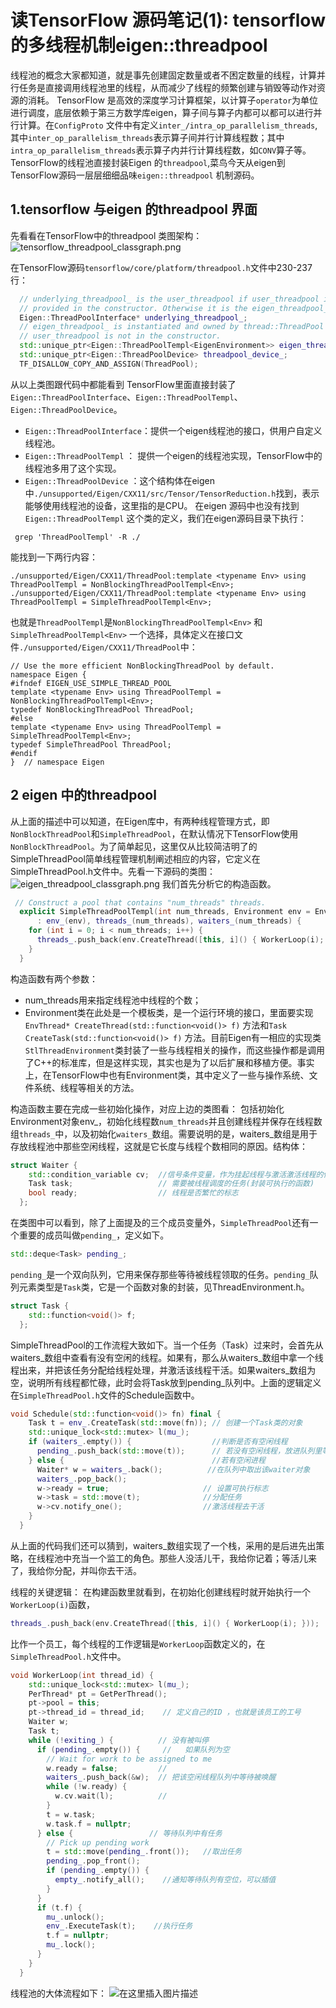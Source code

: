 # 读TensorFlow 源码笔记(1): tensorflow的多线程机制eigen::threadpool
线程池的概念大家都知道，就是事先创建固定数量或者不困定数量的线程，计算并行任务是直接调用线程池里的线程，从而减少了线程的频繁创建与销毁等动作对资源的消耗。
TensorFlow 是高效的深度学习计算框架，以计算子`operator`为单位进行调度，底层依赖于第三方数学库eigen，算子间与算子内都可以都可以进行并行计算。在`ConfigProto` 文件中有定义`inter_/intra_op_parallelism_threads`,其中`inter_op_parallelism_threads`表示算子间并行计算线程数；其中`intra_op_parallelism_threads`表示算子内并行计算线程数，如`CONV`算子等。
TensorFlow的线程池直接封装Eigen 的`threadpool`,菜鸟今天从eigen到TensorFlow源码一层层细细品味`eigen::threadpool` 机制源码。
## 1.tensorflow 与eigen 的threadpool 界面
先看看在TensorFlow中的threadpool 类图架构：
![tensorflow_threadpool_classgraph.png](./threadpool/tensorflow_threadpool_classgraph.png)


在TensorFlow源码`tensorflow/core/platform/threadpool.h`文件中230-237行：
```cpp
  // underlying_threadpool_ is the user_threadpool if user_threadpool is
  // provided in the constructor. Otherwise it is the eigen_threadpool_.
  Eigen::ThreadPoolInterface* underlying_threadpool_;
  // eigen_threadpool_ is instantiated and owned by thread::ThreadPool if
  // user_threadpool is not in the constructor.
  std::unique_ptr<Eigen::ThreadPoolTempl<EigenEnvironment>> eigen_threadpool_;
  std::unique_ptr<Eigen::ThreadPoolDevice> threadpool_device_;
  TF_DISALLOW_COPY_AND_ASSIGN(ThreadPool);
```
从以上类图跟代码中都能看到 TensorFlow里面直接封装了`Eigen::ThreadPoolInterface`、`Eigen::ThreadPoolTempl`、`Eigen::ThreadPoolDevice`。
- `Eigen::ThreadPoolInterface`：提供一个eigen线程池的接口，供用户自定义线程池。
- `Eigen::ThreadPoolTempl` ： 提供一个eigen的线程池实现，TensorFlow中的线程池多用了这个实现。
- `Eigen::ThreadPoolDevice` ：这个结构体在eigen中`./unsupported/Eigen/CXX11/src/Tensor/TensorReduction.h`找到，表示能够使用线程池的设备，这里指的是CPU。
在eigen 源码中也没有找到 `Eigen::ThreadPoolTempl` 这个类的定义，我们在eigen源码目录下执行：
```shell
 grep 'ThreadPoolTempl' -R ./
```
能找到一下两行内容：
```
./unsupported/Eigen/CXX11/ThreadPool:template <typename Env> using ThreadPoolTempl = NonBlockingThreadPoolTempl<Env>;
./unsupported/Eigen/CXX11/ThreadPool:template <typename Env> using ThreadPoolTempl = SimpleThreadPoolTempl<Env>;

```
也就是`ThreadPoolTempl`是`NonBlockingThreadPoolTempl<Env>` 和 ` SimpleThreadPoolTempl<Env>` 一个选择，具体定义在接口文件`./unsupported/Eigen/CXX11/ThreadPool`中：
```proro
// Use the more efficient NonBlockingThreadPool by default.
namespace Eigen {
#ifndef EIGEN_USE_SIMPLE_THREAD_POOL
template <typename Env> using ThreadPoolTempl = NonBlockingThreadPoolTempl<Env>;
typedef NonBlockingThreadPool ThreadPool;
#else
template <typename Env> using ThreadPoolTempl = SimpleThreadPoolTempl<Env>;
typedef SimpleThreadPool ThreadPool;
#endif
}  // namespace Eigen
```
## 2 eigen 中的threadpool
从上面的描述中可以知道，在Eigen库中，有两种线程管理方式，即`NonBlockThreadPool`和`SimpleThreadPool`，在默认情况下TensorFlow使用`NonBlockThreadPool`。为了简单起见，这里仅从比较简洁明了的SimpleThreadPool简单线程管理机制阐述相应的内容，它定义在SimpleThreadPool.h文件中。先看一下源码的类图：
![eigen_threadpool_classgraph.png](./threadpool/eigen_threadpool_classgraph.png)
我们首先分析它的构造函数。
```cpp
 // Construct a pool that contains "num_threads" threads.
  explicit SimpleThreadPoolTempl(int num_threads, Environment env = Environment())
      : env_(env), threads_(num_threads), waiters_(num_threads) {
    for (int i = 0; i < num_threads; i++) {
      threads_.push_back(env.CreateThread([this, i]() { WorkerLoop(i); }));
    }
  }
```
构造函数有两个参数：

 - num_threads用来指定线程池中线程的个数；
- Environment类在此处是一个模板类，是一个运行环境的接口，里面要实现`EnvThread* CreateThread(std::function<void()> f)` 方法和`Task CreateTask(std::function<void()> f)` 方法。目前Eigen有一相应的实现类`StlThreadEnvironment`类封装了一些与线程相关的操作，而这些操作都是调用了C++的标准库，但是这样实现，其实也是为了以后扩展和移植方便。事实上，在TensorFlow中也有Environment类，其中定义了一些与操作系统、文件系统、线程等相关的方法。

构造函数主要在完成一些初始化操作，对应上边的类图看：
包括初始化Environment对象env_，初始化线程数`num_threads`并且创建线程并保存在线程数组`threads_`中，以及初始化`waiters_`数组。需要说明的是，waiters_数组是用于存放线程池中那些空闲线程，这就是它长度与线程个数相同的原因。结构体：
```cpp
struct Waiter {
    std::condition_variable cv;  //信号条件变量，作为挂起线程与激活激活线程的信号量
    Task task;                   // 需要被线程调度的任务(封装可执行的函数)
    bool ready;                  // 线程是否繁忙的标志
  };
```

在类图中可以看到，除了上面提及的三个成员变量外，`SimpleThreadPool`还有一个重要的成员叫做`pending_`，定义如下。
```cpp
std::deque<Task> pending_;  
```
`pending_`是一个双向队列，它用来保存那些等待被线程领取的任务。`pending_`队列元素类型是`Task`类，它是一个函数对象的封装，见ThreadEnvironment.h。
```cpp
struct Task {
    std::function<void()> f;
  };
```

SimpleThreadPool的工作流程大致如下。当一个任务（Task）过来时，会首先从waiters_数组中查看有没有空闲的线程。如果有，那么从waiters_数组中拿一个线程出来，并把该任务分配给线程处理，并激活该线程干活。如果waiters_数组为空，说明所有线程都忙碌，此时会将Task放到pending_队列中。上面的逻辑定义在`SimpleThreadPool.h`文件的Schedule函数中。
```cpp
void Schedule(std::function<void()> fn) final {
    Task t = env_.CreateTask(std::move(fn)); // 创建一个Task类的对象
    std::unique_lock<std::mutex> l(mu_);
    if (waiters_.empty()) {                  //判断是否有空闲线程
      pending_.push_back(std::move(t));      // 若没有空闲线程，放进队列里等待
    } else {                                 //若有空闲进程
      Waiter* w = waiters_.back();          //在队列中取出该waiter对象
      waiters_.pop_back();  
      w->ready = true;                     // 设置可执行标志 
      w->task = std::move(t);              //分配任务  
      w->cv.notify_one();                  //激活线程去干活
    }
  }
```
从上面的代码我们还可以猜到，waiters_数组实现了一个栈，采用的是后进先出策略，在线程池中充当一个监工的角色。那些人没活儿干，我给你记着；等活儿来了，我给你分配，并叫你去干活。

线程的关键逻辑：
在构建函数里就看到，在初始化创建线程时就开始执行一个`WorkerLoop(i)`函数，
```cpp
threads_.push_back(env.CreateThread([this, i]() { WorkerLoop(i); }));
```
比作一个员工，每个线程的工作逻辑是`WorkerLoop`函数定义的，在`SimpleThreadPool.h`文件中。
```cpp
void WorkerLoop(int thread_id) {
    std::unique_lock<std::mutex> l(mu_);
    PerThread* pt = GetPerThread();
    pt->pool = this;
    pt->thread_id = thread_id;    // 定义自己的ID ，也就是该员工的工号
    Waiter w;   
    Task t;
    while (!exiting_) {          // 没有被叫停
      if (pending_.empty()) {     //   如果队列为空 
        // Wait for work to be assigned to me
        w.ready = false;         //
        waiters_.push_back(&w);  // 把该空闲线程队列中等待被唤醒
        while (!w.ready) {
          w.cv.wait(l);          //
        }
        t = w.task;
        w.task.f = nullptr;
      } else {                 // 等待队列中有任务
        // Pick up pending work
        t = std::move(pending_.front());   //取出任务
        pending_.pop_front();    
        if (pending_.empty()) {
          empty_.notify_all();    //通知等待队列有空位，可以插值
        }
      }
      if (t.f) {
        mu_.unlock();
        env_.ExecuteTask(t);    //执行任务
        t.f = nullptr;
        mu_.lock();
      }
    }
  }
```


线程池的大体流程如下：
![在这里插入图片描述](./threadpool./threadpool_workflow.png)
